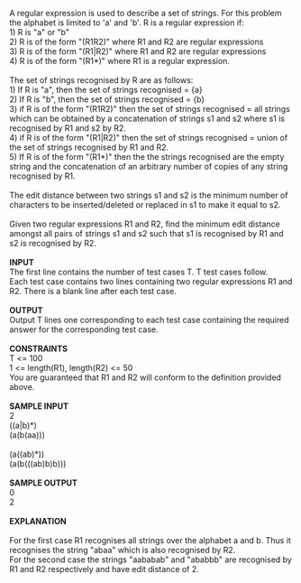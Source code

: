 <p>A regular expression is used to describe a set of strings. For this problem the alphabet is limited to 'a' and 'b'. R is a regular expression if:<br>1) R is "a" or "b"<br>2) R is of the form "(R1R2)" where R1 and R2 are regular expressions<br>3) R is of the form "(R1|R2)" where R1 and R2 are regular expressions<br>4) R is of the form "(R1*)" where R1 is a regular expression.<br><br>The set of strings recognised by R are as follows:<br>1) If R is "a", then the set of strings recognised = {a}<br>2) If R is "b", then the set of strings recognised = {b}<br>3) if R is of the form "(R1R2)" then the set of strings recognised = all strings which can be obtained by a concatenation of strings s1 and s2 where s1 is recognised by R1 and s2 by R2.<br>4) if R is of the form "(R1|R2)" then the set of strings recognised = union of the set of strings recognised by R1 and R2.<br>5) If R is of the form "(R1*)" then the the strings recognised are the empty string and the concatenation of an arbitrary number of copies of any string recognised by R1.<br><br>The edit distance between two strings s1 and s2 is the minimum number of characters to be inserted/deleted or replaced in s1 to make it equal to s2.<br><br>Given two regular expressions R1 and R2, find the minimum edit distance amongst all pairs of strings s1 and s2 such that s1 is recognised by R1 and s2 is recognised by R2.<br><br><strong>INPUT</strong><br>The first line contains the number of test cases T. T test cases follow. <br>Each test case contains two lines containing two regular expressions R1 and R2. There is a blank line after each test case.<br><br><strong>OUTPUT</strong><br>Output T lines one corresponding to each test case containing the required answer for the corresponding test case.<br><br><strong>CONSTRAINTS</strong><br>T &lt;= 100<br>1 &lt;= length(R1), length(R2) &lt;= 50<br>You are guaranteed that R1 and R2 will conform to the definition provided above. <br><br><strong>SAMPLE INPUT</strong><br>2<br>((a|b)*)<br>(a(b(aa)))<br><br>(a((ab)*))<br>(a(b(((ab)b)b)))<br><br><strong>SAMPLE OUTPUT</strong><br>0<br>2<br><br><strong>EXPLANATION</strong><br><br>For the first case R1 recognises all strings over the alphabet a and b. Thus it recognises the string "abaa" which is also recognised by R2.<br>For the second case the strings "aababab" and "ababbb" are recognised by R1 and R2 respectively and have edit distance of 2.</p>